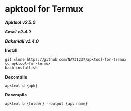 # apktool for Termux
***Apktool v2.5.0***

***Smali v2.4.0***

***Baksmali v2.4.0***


**Install**
```
git clone https://github.com/NAVI1237/apktool-for-termux
cd apktool-for-termux
bash install.sh
```

**Decompile**
```
apktool d {apk}
```

**Recompile**
```
apktool b {folder} --output {apk name}
```
